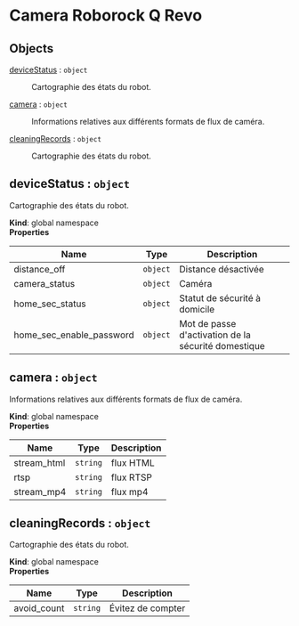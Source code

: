 # Camera Roborock Q Revo

## Objects

<dl>
<dt><a href="#deviceStatus">deviceStatus</a> : <code>object</code></dt>
<dd><p>Cartographie des états du robot.</p>
</dd>
<dt><a href="#camera">camera</a> : <code>object</code></dt>
<dd><p>Informations relatives aux différents formats de flux de caméra.</p>
</dd>
<dt><a href="#cleaningRecords">cleaningRecords</a> : <code>object</code></dt>
<dd><p>Cartographie des états du robot.</p>
</dd>
</dl>

<a name="deviceStatus"></a>

## deviceStatus : <code>object</code>
Cartographie des états du robot.

**Kind**: global namespace  
**Properties**

| Name | Type | Description |
| --- | --- | --- |
| distance_off | <code>object</code> | Distance désactivée |
| camera_status | <code>object</code> | Caméra |
| home_sec_status | <code>object</code> | Statut de sécurité à domicile |
| home_sec_enable_password | <code>object</code> | Mot de passe d'activation de la sécurité domestique |

<a name="camera"></a>

## camera : <code>object</code>
Informations relatives aux différents formats de flux de caméra.

**Kind**: global namespace  
**Properties**

| Name | Type | Description |
| --- | --- | --- |
| stream_html | <code>string</code> | flux HTML |
| rtsp | <code>string</code> | flux RTSP |
| stream_mp4 | <code>string</code> | flux mp4 |

<a name="cleaningRecords"></a>

## cleaningRecords : <code>object</code>
Cartographie des états du robot.

**Kind**: global namespace  
**Properties**

| Name | Type | Description |
| --- | --- | --- |
| avoid_count | <code>string</code> | Évitez de compter |

